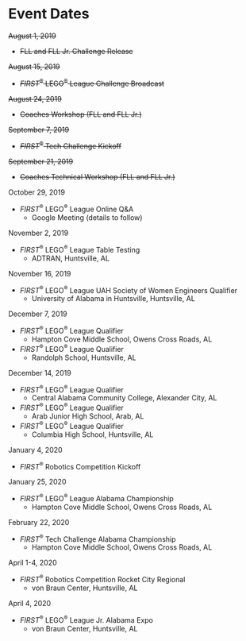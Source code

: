 # Event Dates

~~August 1, 2019~~
- ~~FLL and FLL Jr. Challenge Release~~

~~August 15, 2019~~
- ~~*FIRST*<sup>&reg;</sup> LEGO<sup>&reg;</sup> League Challenge Broadcast~~

~~August 24, 2019~~
- ~~Coaches Workshop (FLL and FLL Jr.)~~
    
~~September 7, 2019~~
- ~~*FIRST*<sup>&reg;</sup> Tech Challenge Kickoff~~

~~September 21, 2019~~
- ~~Coaches Technical Workshop (FLL and FLL Jr.)~~

October 29, 2019
- *FIRST*<sup>&reg;</sup> LEGO<sup>&reg;</sup> League Online Q&A
  - Google Meeting (details to follow)

November 2, 2019
- *FIRST*<sup>&reg;</sup> LEGO<sup>&reg;</sup> League Table Testing
  - ADTRAN, Huntsville, AL

November 16, 2019
- *FIRST*<sup>&reg;</sup> LEGO<sup>&reg;</sup> League UAH Society of Women Engineers Qualifier
  - University of Alabama in Huntsville, Huntsville, AL

December 7, 2019
- *FIRST*<sup>&reg;</sup> LEGO<sup>&reg;</sup> League Qualifier
  - Hampton Cove Middle School, Owens Cross Roads, AL
- *FIRST*<sup>&reg;</sup> LEGO<sup>&reg;</sup> League Qualifier
  - Randolph School, Huntsville, AL

December 14, 2019
- *FIRST*<sup>&reg;</sup> LEGO<sup>&reg;</sup> League Qualifier
  - Central Alabama Community College, Alexander City, AL
- *FIRST*<sup>&reg;</sup> LEGO<sup>&reg;</sup> League Qualifier
  - Arab Junior High School, Arab, AL
- *FIRST*<sup>&reg;</sup> LEGO<sup>&reg;</sup> League Qualifier
  - Columbia High School, Huntsville, AL

January 4, 2020
- *FIRST*<sup>&reg;</sup> Robotics Competition Kickoff

January 25, 2020
- *FIRST*<sup>&reg;</sup> LEGO<sup>&reg;</sup> League Alabama Championship
  - Hampton Cove Middle School, Owens Cross Roads, AL

February 22, 2020
- *FIRST*<sup>&reg;</sup> Tech Challenge Alabama Championship
  - Hampton Cove Middle School, Owens Cross Roads, AL
    
April 1-4, 2020
- *FIRST*<sup>&reg;</sup> Robotics Competition Rocket City Regional
  - von Braun Center, Huntsville, AL

April 4, 2020
- *FIRST*<sup>&reg;</sup> LEGO<sup>&reg;</sup> League Jr. Alabama Expo
  - von Braun Center, Huntsville, AL
